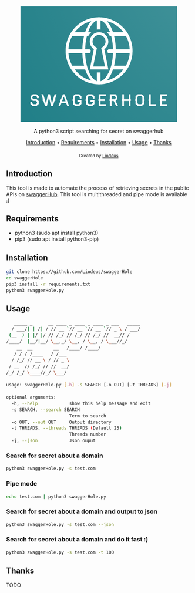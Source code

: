 <p align="center">
<img src="https://github.com/Liodeus/swaggerHole/blob/main/images/logo.png" alt="Logo">
  
<p align="center">A python3 script searching for secret on swaggerhub

<p align="center">
  <a href="#introduction">Introduction</a>
 • <a href="#requirements">Requirements</a>
 • <a href="#installation">Installation</a>
 • <a href="#usage">Usage</a>
 • <a href="#thanks">Thanks</a>
</p>

<div align="center">
  <sub>Created by
  <a href="https://liodeus.github.io/">Liodeus</a>
</div>


## Introduction

This tool is made to automate the process of retrieving secrets in the public APIs on [swaggerHub](https://app.swaggerhub.com/search). This tool is multithreaded and pipe mode is available :)

## Requirements

- python3 (sudo apt install python3)
- pip3 (sudo apt install python3-pip)

## Installation

```bash
git clone https://github.com/Liodeus/swaggerHole
cd swaggerHole
pip3 install -r requirements.txt
python3 swaggerHole.py
```

## Usage

```bash
   _____ _      __ ____ _ ____ _ ____ _ ___   _____
  / ___/| | /| / // __ `// __ `// __ `// _ \ / ___/
 (__  ) | |/ |/ // /_/ // /_/ // /_/ //  __// /    
/____/  |__/|__/ \__,_/ \__, / \__, / \___//_/     
    __  __        __   /____/ /____/               
   / / / /____   / /___                            
  / /_/ // __ \ / // _ \                           
 / __  // /_/ // //  __/                           
/_/ /_/ \____//_/ \___/                            
                                                   
usage: swaggerHole.py [-h] -s SEARCH [-o OUT] [-t THREADS] [-j]

optional arguments:
  -h, --help            show this help message and exit
  -s SEARCH, --search SEARCH
                        Term to search
  -o OUT, --out OUT     Output directory
  -t THREADS, --threads THREADS (Default 25)
                        Threads number
  -j, --json            Json ouput
```

### Search for secret about a domain

```bash
python3 swaggerHole.py -s test.com
```

### Pipe mode

```bash
echo test.com | python3 swaggerHole.py
```

### Search for secret about a domain and output to json

```bash
python3 swaggerHole.py -s test.com --json
```

### Search for secret about a domain and do it fast :)

```bash
python3 swaggerHole.py -s test.com -t 100
```

## Thanks

TODO

